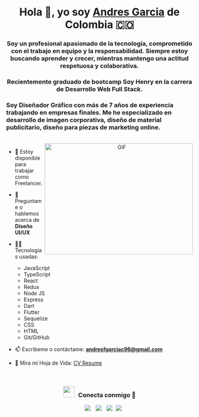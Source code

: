 <h1 align="center">Hola 👋, yo soy <a href="https://www.linkedin.com/in/andr%C3%A9s-felipe-garcia-castro-afgc96/" target="blank">
Andres Garcia</a> de Colombia 🇨🇴</h1>
<h3 align="center">Soy un profesional apasionado de la tecnología, comprometido con el trabajo en equipo y la responsabilidad. Siempre estoy buscando aprender y crecer, mientras mantengo una actitud respetuosa y colaborativa.</h3>

<h3 align="center">Recientemente graduado de bootcamp Soy Henry en la carrera de Desarrollo Web Full Stack.</h3>

<h3>Soy Diseñador Gráfico con más de 7 años de experiencia trabajando en empresas finales. Me he especializado en desarrollo de imagen corporativa, diseño de material publicitario, diseño para piezas de marketing online.</h3>
<br/>
<a target="_blank" align="center">
  <img align="right" top="500" height="300" width="400" alt="GIF" src="https://media.giphy.com/media/SWoSkN6DxTszqIKEqv/giphy.gif">
</a>

- 🤝 Estoy disponible para trabajar como Freelancer.

- 💬 Preguntame o hablemos acerca de **Diseño UI/UX**

- 🧑‍💻 Tecnologias usadas:

  - JavaScript
  - TypeScript
  - React
  - Redux
  - Node JS
  - Express
  - Dart
  - Flutter
  - Sequelize
  - CSS
  - HTML
  - Git/GitHub

- 📫 Escríbeme o contáctame: **andresfgarciac96@gmail.com**

- 📄 Mira mi Hoja de Vida: <a href="https://github.com/AndresGarcia96/aboutme/blob/main/HOJA%20DE%20VIDA%202023%20-%20ENVIAR.pdf" target="blank">CV Resume</a>
<br/>
<h3 align="center" > <img src="https://media.giphy.com/media/iY8CRBdQXODJSCERIr/giphy.gif" width="30" height="30" style="margin-right: 10px;">Conecta conmigo 🤝 </h3>

<p align="center">

 <div align="center"  class="icons-social" style="margin-left: 10px;">
        <a style="margin-left: 10px;"  target="_blank" href="https://www.linkedin.com/in/andr%C3%A9s-felipe-garcia-castro-afgc96/">
			<img src="https://img.icons8.com/doodle/40/000000/linkedin--v2.png"></a>
        <a style="margin-left: 10px;" target="_blank" href="https://github.com/AndresGarcia96">
		<img src="https://img.icons8.com/doodle/40/000000/github--v1.png"></a>
        <a style="margin-left: 10px;" target="_blank" href="https://www.instagram.com/andy_fgc/">
			<img src="https://img.icons8.com/doodle/40/000000/instagram-new--v2.png"></a>
		<a style="margin-left: 5px;" target="_blank" href="https://github.com/AndresGarcia96/aboutme/blob/main/HOJA%20DE%20VIDA%202023%20-%20ENVIAR.pdf">
					<img src="https://img.icons8.com/plasticine/0.5x/resume.png" ></a>
      </div>

</p>
